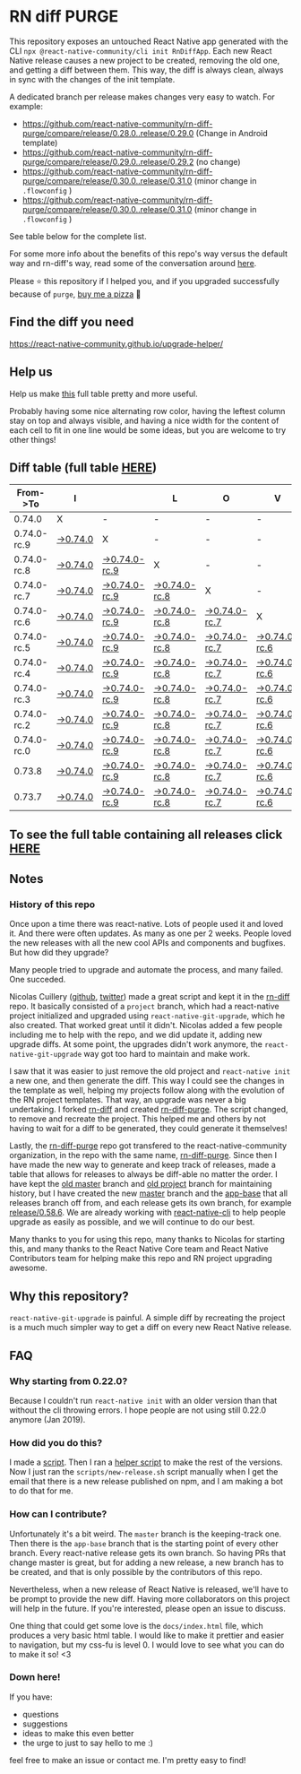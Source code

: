 # RN diff PURGE

This repository exposes an untouched React Native app generated with the CLI
`npx @react-native-community/cli init RnDiffApp`. Each new React Native release causes a new project to be created, removing the old one, and getting a diff between them. This way, the diff is always clean, always in sync with the changes of the init template.

A dedicated branch per release makes changes very easy
to watch. For example:

- https://github.com/react-native-community/rn-diff-purge/compare/release/0.28.0..release/0.29.0
  (Change in Android template)
- https://github.com/react-native-community/rn-diff-purge/compare/release/0.29.0..release/0.29.2
  (no change)
- https://github.com/react-native-community/rn-diff-purge/compare/release/0.30.0..release/0.31.0
  (minor change in `.flowconfig` )
- https://github.com/react-native-community/rn-diff-purge/compare/release/0.30.0..release/0.31.0
  (minor change in `.flowconfig` )

See table below for the complete list.

For some more info about the benefits of this repo's way versus the default way and rn-diff's way, read some of the conversation around [here](https://github.com/react-native-community/discussions-and-proposals/issues/68#issuecomment-452227478).

Please :star: this repository if I helped you, and if you upgraded successfully because of `purge`, [buy me a pizza](https://www.buymeacoffee.com/pvinis) :pizza:

## Find the diff you need

https://react-native-community.github.io/upgrade-helper/

## Help us

Help us make [this](https://react-native-community.github.io/rn-diff-purge) full table pretty and more useful.

Probably having some nice alternating row color, having the leftest column stay on top and always visible, and having a nice width for the content of each cell to fit in one line would be some ideas, but you are welcome to try other things!

## Diff table (full table [HERE](https://react-native-community.github.io/rn-diff-purge/))

| From->To    | I                                                                                                               |                                                                                                                           | L                                                                                                                         | O                                                                                                                         | V                                                                                                                         | E                                                                                                                         |                                                                                                                           | D                                                                                                                         | I                                                                                                                         | F                                                                                                                    | F                                                                                                          | S |
| ----------- | --------------------------------------------------------------------------------------------------------------- | ------------------------------------------------------------------------------------------------------------------------- | ------------------------------------------------------------------------------------------------------------------------- | ------------------------------------------------------------------------------------------------------------------------- | ------------------------------------------------------------------------------------------------------------------------- | ------------------------------------------------------------------------------------------------------------------------- | ------------------------------------------------------------------------------------------------------------------------- | ------------------------------------------------------------------------------------------------------------------------- | ------------------------------------------------------------------------------------------------------------------------- | -------------------------------------------------------------------------------------------------------------------- | ---------------------------------------------------------------------------------------------------------- | - |
| 0.74.0      | X                                                                                                               | -                                                                                                                         | -                                                                                                                         | -                                                                                                                         | -                                                                                                                         | -                                                                                                                         | -                                                                                                                         | -                                                                                                                         | -                                                                                                                         | -                                                                                                                    | -                                                                                                          | - |
| 0.74.0-rc.9 | [->0.74.0](https://github.com/react-native-community/rn-diff-purge/compare/release/0.74.0-rc.9..release/0.74.0) | X                                                                                                                         | -                                                                                                                         | -                                                                                                                         | -                                                                                                                         | -                                                                                                                         | -                                                                                                                         | -                                                                                                                         | -                                                                                                                         | -                                                                                                                    | -                                                                                                          | - |
| 0.74.0-rc.8 | [->0.74.0](https://github.com/react-native-community/rn-diff-purge/compare/release/0.74.0-rc.8..release/0.74.0) | [->0.74.0-rc.9](https://github.com/react-native-community/rn-diff-purge/compare/release/0.74.0-rc.8..release/0.74.0-rc.9) | X                                                                                                                         | -                                                                                                                         | -                                                                                                                         | -                                                                                                                         | -                                                                                                                         | -                                                                                                                         | -                                                                                                                         | -                                                                                                                    | -                                                                                                          | - |
| 0.74.0-rc.7 | [->0.74.0](https://github.com/react-native-community/rn-diff-purge/compare/release/0.74.0-rc.7..release/0.74.0) | [->0.74.0-rc.9](https://github.com/react-native-community/rn-diff-purge/compare/release/0.74.0-rc.7..release/0.74.0-rc.9) | [->0.74.0-rc.8](https://github.com/react-native-community/rn-diff-purge/compare/release/0.74.0-rc.7..release/0.74.0-rc.8) | X                                                                                                                         | -                                                                                                                         | -                                                                                                                         | -                                                                                                                         | -                                                                                                                         | -                                                                                                                         | -                                                                                                                    | -                                                                                                          | - |
| 0.74.0-rc.6 | [->0.74.0](https://github.com/react-native-community/rn-diff-purge/compare/release/0.74.0-rc.6..release/0.74.0) | [->0.74.0-rc.9](https://github.com/react-native-community/rn-diff-purge/compare/release/0.74.0-rc.6..release/0.74.0-rc.9) | [->0.74.0-rc.8](https://github.com/react-native-community/rn-diff-purge/compare/release/0.74.0-rc.6..release/0.74.0-rc.8) | [->0.74.0-rc.7](https://github.com/react-native-community/rn-diff-purge/compare/release/0.74.0-rc.6..release/0.74.0-rc.7) | X                                                                                                                         | -                                                                                                                         | -                                                                                                                         | -                                                                                                                         | -                                                                                                                         | -                                                                                                                    | -                                                                                                          | - |
| 0.74.0-rc.5 | [->0.74.0](https://github.com/react-native-community/rn-diff-purge/compare/release/0.74.0-rc.5..release/0.74.0) | [->0.74.0-rc.9](https://github.com/react-native-community/rn-diff-purge/compare/release/0.74.0-rc.5..release/0.74.0-rc.9) | [->0.74.0-rc.8](https://github.com/react-native-community/rn-diff-purge/compare/release/0.74.0-rc.5..release/0.74.0-rc.8) | [->0.74.0-rc.7](https://github.com/react-native-community/rn-diff-purge/compare/release/0.74.0-rc.5..release/0.74.0-rc.7) | [->0.74.0-rc.6](https://github.com/react-native-community/rn-diff-purge/compare/release/0.74.0-rc.5..release/0.74.0-rc.6) | X                                                                                                                         | -                                                                                                                         | -                                                                                                                         | -                                                                                                                         | -                                                                                                                    | -                                                                                                          | - |
| 0.74.0-rc.4 | [->0.74.0](https://github.com/react-native-community/rn-diff-purge/compare/release/0.74.0-rc.4..release/0.74.0) | [->0.74.0-rc.9](https://github.com/react-native-community/rn-diff-purge/compare/release/0.74.0-rc.4..release/0.74.0-rc.9) | [->0.74.0-rc.8](https://github.com/react-native-community/rn-diff-purge/compare/release/0.74.0-rc.4..release/0.74.0-rc.8) | [->0.74.0-rc.7](https://github.com/react-native-community/rn-diff-purge/compare/release/0.74.0-rc.4..release/0.74.0-rc.7) | [->0.74.0-rc.6](https://github.com/react-native-community/rn-diff-purge/compare/release/0.74.0-rc.4..release/0.74.0-rc.6) | [->0.74.0-rc.5](https://github.com/react-native-community/rn-diff-purge/compare/release/0.74.0-rc.4..release/0.74.0-rc.5) | X                                                                                                                         | -                                                                                                                         | -                                                                                                                         | -                                                                                                                    | -                                                                                                          | - |
| 0.74.0-rc.3 | [->0.74.0](https://github.com/react-native-community/rn-diff-purge/compare/release/0.74.0-rc.3..release/0.74.0) | [->0.74.0-rc.9](https://github.com/react-native-community/rn-diff-purge/compare/release/0.74.0-rc.3..release/0.74.0-rc.9) | [->0.74.0-rc.8](https://github.com/react-native-community/rn-diff-purge/compare/release/0.74.0-rc.3..release/0.74.0-rc.8) | [->0.74.0-rc.7](https://github.com/react-native-community/rn-diff-purge/compare/release/0.74.0-rc.3..release/0.74.0-rc.7) | [->0.74.0-rc.6](https://github.com/react-native-community/rn-diff-purge/compare/release/0.74.0-rc.3..release/0.74.0-rc.6) | [->0.74.0-rc.5](https://github.com/react-native-community/rn-diff-purge/compare/release/0.74.0-rc.3..release/0.74.0-rc.5) | [->0.74.0-rc.4](https://github.com/react-native-community/rn-diff-purge/compare/release/0.74.0-rc.3..release/0.74.0-rc.4) | X                                                                                                                         | -                                                                                                                         | -                                                                                                                    | -                                                                                                          | - |
| 0.74.0-rc.2 | [->0.74.0](https://github.com/react-native-community/rn-diff-purge/compare/release/0.74.0-rc.2..release/0.74.0) | [->0.74.0-rc.9](https://github.com/react-native-community/rn-diff-purge/compare/release/0.74.0-rc.2..release/0.74.0-rc.9) | [->0.74.0-rc.8](https://github.com/react-native-community/rn-diff-purge/compare/release/0.74.0-rc.2..release/0.74.0-rc.8) | [->0.74.0-rc.7](https://github.com/react-native-community/rn-diff-purge/compare/release/0.74.0-rc.2..release/0.74.0-rc.7) | [->0.74.0-rc.6](https://github.com/react-native-community/rn-diff-purge/compare/release/0.74.0-rc.2..release/0.74.0-rc.6) | [->0.74.0-rc.5](https://github.com/react-native-community/rn-diff-purge/compare/release/0.74.0-rc.2..release/0.74.0-rc.5) | [->0.74.0-rc.4](https://github.com/react-native-community/rn-diff-purge/compare/release/0.74.0-rc.2..release/0.74.0-rc.4) | [->0.74.0-rc.3](https://github.com/react-native-community/rn-diff-purge/compare/release/0.74.0-rc.2..release/0.74.0-rc.3) | X                                                                                                                         | -                                                                                                                    | -                                                                                                          | - |
| 0.74.0-rc.0 | [->0.74.0](https://github.com/react-native-community/rn-diff-purge/compare/release/0.74.0-rc.0..release/0.74.0) | [->0.74.0-rc.9](https://github.com/react-native-community/rn-diff-purge/compare/release/0.74.0-rc.0..release/0.74.0-rc.9) | [->0.74.0-rc.8](https://github.com/react-native-community/rn-diff-purge/compare/release/0.74.0-rc.0..release/0.74.0-rc.8) | [->0.74.0-rc.7](https://github.com/react-native-community/rn-diff-purge/compare/release/0.74.0-rc.0..release/0.74.0-rc.7) | [->0.74.0-rc.6](https://github.com/react-native-community/rn-diff-purge/compare/release/0.74.0-rc.0..release/0.74.0-rc.6) | [->0.74.0-rc.5](https://github.com/react-native-community/rn-diff-purge/compare/release/0.74.0-rc.0..release/0.74.0-rc.5) | [->0.74.0-rc.4](https://github.com/react-native-community/rn-diff-purge/compare/release/0.74.0-rc.0..release/0.74.0-rc.4) | [->0.74.0-rc.3](https://github.com/react-native-community/rn-diff-purge/compare/release/0.74.0-rc.0..release/0.74.0-rc.3) | [->0.74.0-rc.2](https://github.com/react-native-community/rn-diff-purge/compare/release/0.74.0-rc.0..release/0.74.0-rc.2) | X                                                                                                                    | -                                                                                                          | - |
| 0.73.8      | [->0.74.0](https://github.com/react-native-community/rn-diff-purge/compare/release/0.73.8..release/0.74.0)      | [->0.74.0-rc.9](https://github.com/react-native-community/rn-diff-purge/compare/release/0.73.8..release/0.74.0-rc.9)      | [->0.74.0-rc.8](https://github.com/react-native-community/rn-diff-purge/compare/release/0.73.8..release/0.74.0-rc.8)      | [->0.74.0-rc.7](https://github.com/react-native-community/rn-diff-purge/compare/release/0.73.8..release/0.74.0-rc.7)      | [->0.74.0-rc.6](https://github.com/react-native-community/rn-diff-purge/compare/release/0.73.8..release/0.74.0-rc.6)      | [->0.74.0-rc.5](https://github.com/react-native-community/rn-diff-purge/compare/release/0.73.8..release/0.74.0-rc.5)      | [->0.74.0-rc.4](https://github.com/react-native-community/rn-diff-purge/compare/release/0.73.8..release/0.74.0-rc.4)      | [->0.74.0-rc.3](https://github.com/react-native-community/rn-diff-purge/compare/release/0.73.8..release/0.74.0-rc.3)      | [->0.74.0-rc.2](https://github.com/react-native-community/rn-diff-purge/compare/release/0.73.8..release/0.74.0-rc.2)      | [->0.74.0-rc.0](https://github.com/react-native-community/rn-diff-purge/compare/release/0.73.8..release/0.74.0-rc.0) | X                                                                                                          | - |
| 0.73.7      | [->0.74.0](https://github.com/react-native-community/rn-diff-purge/compare/release/0.73.7..release/0.74.0)      | [->0.74.0-rc.9](https://github.com/react-native-community/rn-diff-purge/compare/release/0.73.7..release/0.74.0-rc.9)      | [->0.74.0-rc.8](https://github.com/react-native-community/rn-diff-purge/compare/release/0.73.7..release/0.74.0-rc.8)      | [->0.74.0-rc.7](https://github.com/react-native-community/rn-diff-purge/compare/release/0.73.7..release/0.74.0-rc.7)      | [->0.74.0-rc.6](https://github.com/react-native-community/rn-diff-purge/compare/release/0.73.7..release/0.74.0-rc.6)      | [->0.74.0-rc.5](https://github.com/react-native-community/rn-diff-purge/compare/release/0.73.7..release/0.74.0-rc.5)      | [->0.74.0-rc.4](https://github.com/react-native-community/rn-diff-purge/compare/release/0.73.7..release/0.74.0-rc.4)      | [->0.74.0-rc.3](https://github.com/react-native-community/rn-diff-purge/compare/release/0.73.7..release/0.74.0-rc.3)      | [->0.74.0-rc.2](https://github.com/react-native-community/rn-diff-purge/compare/release/0.73.7..release/0.74.0-rc.2)      | [->0.74.0-rc.0](https://github.com/react-native-community/rn-diff-purge/compare/release/0.73.7..release/0.74.0-rc.0) | [->0.73.8](https://github.com/react-native-community/rn-diff-purge/compare/release/0.73.7..release/0.73.8) | X |

## To see the full table containing all releases click [HERE](https://react-native-community.github.io/rn-diff-purge/)

## Notes

### History of this repo

Once upon a time there was react-native. Lots of people used it and loved it. And there were often updates. As many as one per 2 weeks. People loved the new releases with all the new cool APIs and components and bugfixes. But how did they upgrade?

Many people tried to upgrade and automate the process, and many failed. One succeded.

Nicolas Cuillery ([github](https://github.com/ncuillery), [twitter](https://twitter.com/ncuillery)) made a great script and kept it in the [rn-diff](https://github.com/ncuillery/rn-diff) repo. It basically consisted of a `project` branch, which had a react-native project initialized and upgraded using `react-native-git-upgrade`, which he also created. That worked great until it didn't. Nicolas added a few people including me to help with the repo, and we did update it, adding new upgrade diffs. At some point, the upgrades didn't work anymore, the `react-native-git-upgrade` way got too hard to maintain and make work.

I saw that it was easier to just remove the old project and `react-native init` a new one, and then generate the diff. This way I could see the changes in the template as well, helping my projects follow along with the evolution of the RN project templates. That way, an upgrade was never a big undertaking. I forked [rn-diff](https://github.com/ncuillery/rn-diff) and created [rn-diff-purge](https://github.com/react-native-community/rn-diff-purge). The script changed, to remove and recreate the project. This helped me and others by not having to wait for a diff to be generated, they could generate it themselves!

Lastly, the [rn-diff-purge](https://github.com/react-native-community/rn-diff-purge) repo got transfered to the react-native-community organization, in the repo with the same name, [rn-diff-purge](https://github.com/react-native-community/rn-diff-purge). Since then I have made the new way to generate and keep track of releases, made a table that allows for releases to always be diff-able no matter the order. I have kept the [old master](https://github.com/react-native-community/rn-diff-purge/tree/old/master) branch and [old project](https://github.com/react-native-community/rn-diff-purge/tree/old/project) branch for maintaining history, but I have created the new [master](https://github.com/react-native-community/rn-diff-purge/tree/master) branch and the [app-base](https://github.com/react-native-community/rn-diff-purge/tree/app-base) that all releases branch off from, and each release gets its own branch, for example [release/0.58.6](https://github.com/react-native-community/rn-diff-purge/tree/release/0.58.6). We are already working with [react-native-cli](https://github.com/react-native-community/react-native-cli) to help people upgrade as easily as possible, and we will continue to do our best.

Many thanks to you for using this repo, many thanks to Nicolas for starting this, and many thanks to the React Native Core team and React Native Contributors team for helping make this repo and RN project upgrading awesome.

## Why this repository?

`react-native-git-upgrade` is painful. A simple diff by recreating the project is a much much simpler way to get a diff on every new React Native release.

## FAQ

### Why starting from 0.22.0?

Because I couldn't run `react-native init` with an older version than that without the cli throwing errors. I hope people are not using still 0.22.0 anymore (Jan 2019).

### How did you do this?

I made a [script](https://github.com/react-native-community/rn-diff-purge/blob/master/scripts/new-release.sh). Then I ran a [helper script](https://github.com/react-native-community/rn-diff-purge/blob/master/scripts/new-release.sh) to make the rest of the versions.
Now I just ran the `scripts/new-release.sh` script manually when I get the email that there is a new release published on npm, and I am making a bot to do that for me.

### How can I contribute?

Unfortunately it's a bit weird. The `master` branch is the keeping-track one. Then there is the `app-base` branch that is the starting point of every other branch. Every react-native release gets its own branch. So having PRs that change master is great, but for adding a new release, a new branch has to be created, and that is only possible by the contributors of this repo.

Nevertheless, when a new release of React Native is released, we'll have to be prompt to provide
the new diff. Having more collaborators on this project will help in the future. If you're interested, please open an issue to discuss.

One thing that could get some love is the `docs/index.html` file, which produces a very basic html table. I would like to make it prettier and easier to navigation, but my css-fu is level 0. I would love to see what you can do to make it so! <3

### Down here!

If you have:

- questions
- suggestions
- ideas to make this even better
- the urge to just to say hello to me :)

feel free to make an issue or contact me. I'm pretty easy to find!
